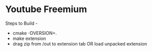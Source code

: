 <h1>Youtube Freemium</h1>

Steps to Build -

- cmake -DVERSION=<VERSION>.
- make extension
- drag zip from /out to extension tab OR load unpacked extension
